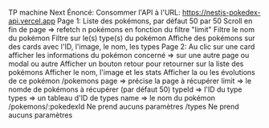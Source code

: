 TP machine Next
Énoncé:
Consommer l'API à l'URL: https://nestjs-pokedex-api.vercel.app
Page 1:
Liste des pokémons, par défaut 50 par 50
Scroll en fin de page => refetch n pokémons en fonction du filtre "limit"
Filtre le nom du pokémon
Filtre sur le(s) type(s) du pokémon
Affiche des pokémons sur des cards avec l'ID, l'image, le nom, les types
Page 2:
Au clic sur une card afficher les informations du pokémon concerné => sur une autre page
ou modal ou autre
Afficher un bouton retour pour retourner sur la liste des pokémons
Afficher le nom, l'image et les stats
Afficher la ou les évolutions de ce pokémon
/pokemons
page => précise la page à récupérer
limit => le nomde de pokémons à récupérer (par défaut 50)
typeId => l'ID du type
types => un tableau d'ID de types
name => le nom du pokémon
/pokemons/:pokedexId
Ne prend aucuns paramètres
/types
Ne prend aucuns paramètres